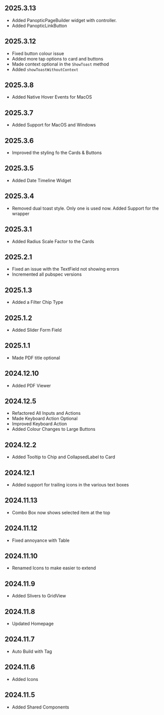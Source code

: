 ## 2025.3.13

* Added PanopticPageBuilder widget with controller.
* Added PanopticLinkButton

## 2025.3.12

* Fixed button colour issue
* Added more tap options to card and buttons
* Made context optional in the `ShowToast` method
* Added `showToastWithoutContext`
  

## 2025.3.8

* Added Native Hover Events for MacOS
  

## 2025.3.7

* Added Support for MacOS and Windows
  


## 2025.3.6

* Improved the styling fo the Cards & Buttons
  

## 2025.3.5

* Added Date Timeline Widget
  

## 2025.3.4

* Removed dual toast style. Only one is used now. Added Support for the wrapper
  
## 2025.3.1

* Added Radius Scale Factor to the Cards
  
## 2025.2.1

* Fixed an issue with the TextField not showing errors
* Incremented all pubspec versions

## 2025.1.3

* Added a Filter Chip Type

## 2025.1.2

* Added Slider Form Field

## 2025.1.1

* Made PDF title optional

## 2024.12.10

* Added PDF Viewer

## 2024.12.5

* Refactored All Inputs and Actions
* Made Keyboard Action Optional
* Improved Keyboard Action
* Added Colour Changes to Large Buttons

## 2024.12.2

* Added Tooltip to Chip and CollapsedLabel to Card

## 2024.12.1

* Added support for trailing icons in the various text boxes

## 2024.11.13

* Combo Box now shows selected item at the top

## 2024.11.12

* Fixed annoyance with Table

## 2024.11.10

* Renamed Icons to make easier to extend

## 2024.11.9

* Added Slivers to GridView

## 2024.11.8

* Updated Homepage

## 2024.11.7

* Auto Build with Tag

## 2024.11.6

* Added Icons

## 2024.11.5

* Added Shared Components 
